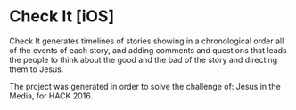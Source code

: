 Check It [iOS]
====

Check It generates timelines of stories showing in a chronological order all of the events of each story, and adding comments and questions that leads the people to
think about the good and the bad of the story and directing them to Jesus.

The project was generated in order to solve the challenge of: Jesus in the Media, for HACK 2016.
